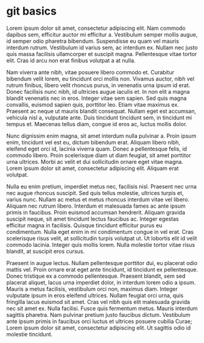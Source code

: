 # git basics
Lorem ipsum dolor sit amet, consectetur adipiscing elit. Nam commodo dapibus sem, efficitur auctor mi efficitur a. Vestibulum semper mollis augue, id semper odio pharetra bibendum. Suspendisse eu quam vel mauris interdum rutrum. Vestibulum id varius sem, ac interdum ex. Nullam nec justo quis massa facilisis ullamcorper et suscipit magna. Pellentesque vitae tortor elit. Cras id arcu non erat finibus volutpat a at nulla.

Nam viverra ante nibh, vitae posuere libero commodo et. Curabitur bibendum velit lorem, eu tincidunt orci mollis non. Vivamus auctor, nibh vel rutrum finibus, libero velit rhoncus purus, in venenatis urna ipsum id erat. Donec facilisis nunc nibh, id ultricies augue iaculis et. In non elit a magna blandit venenatis nec in eros. Integer vitae sem sapien. Sed quis magna convallis, euismod sapien quis, porttitor leo. Etiam vitae maximus ex. Praesent ac neque ut mauris blandit consequat. Nullam eget est accumsan, vehicula nisl a, vulputate ante. Duis tincidunt tincidunt sem, in tincidunt mi tempus et. Maecenas tellus diam, congue id eros ac, luctus mollis dolor.

Nunc dignissim enim magna, sit amet interdum nulla pulvinar a. Proin ipsum enim, tincidunt vel est eu, dictum bibendum erat. Aliquam libero nibh, eleifend eget orci id, lacinia viverra quam. Donec a pellentesque felis, id commodo libero. Proin scelerisque diam ut diam feugiat, sit amet porttitor urna ultrices. Morbi ac velit et dui sollicitudin ornare eget vitae magna. Lorem ipsum dolor sit amet, consectetur adipiscing elit. Aliquam erat volutpat.

Nulla eu enim pretium, imperdiet metus nec, facilisis nisl. Praesent nec urna nec augue rhoncus suscipit. Sed quis tellus molestie, ultrices turpis et, varius nunc. Nullam ac metus et metus rhoncus interdum vitae vel libero. Aliquam nec rutrum libero. Interdum et malesuada fames ac ante ipsum primis in faucibus. Proin euismod accumsan hendrerit. Aliquam gravida suscipit neque, sit amet tincidunt lectus faucibus ac. Integer egestas efficitur magna in facilisis. Quisque tincidunt efficitur purus eu condimentum. Nulla eget enim in mi condimentum congue in vel erat. Cras scelerisque risus velit, at sollicitudin turpis volutpat ut. Ut lobortis elit id velit commodo lacinia. Integer quis mollis lorem. Nulla molestie tortor vitae risus blandit, at suscipit eros cursus.

Praesent in augue lectus. Nullam pellentesque porttitor dui, eu placerat odio mattis vel. Proin ornare erat eget ante tincidunt, id tincidunt ex pellentesque. Donec tristique ex a commodo pellentesque. Praesent blandit, sem sed placerat aliquet, lacus urna imperdiet dolor, in interdum lorem odio a ipsum. Mauris a metus facilisis, vestibulum orci non, maximus diam. Integer vulputate ipsum in eros eleifend ultrices. Nullam feugiat orci urna, quis fringilla lacus euismod sit amet. Cras vel nibh quis elit malesuada gravida nec sit amet ex. Nulla facilisi. Fusce quis fermentum metus. Mauris interdum sagittis pharetra. Nam pulvinar pretium justo faucibus dictum. Vestibulum ante ipsum primis in faucibus orci luctus et ultrices posuere cubilia Curae; Lorem ipsum dolor sit amet, consectetur adipiscing elit. Ut sagittis odio id molestie tincidunt.